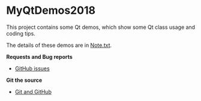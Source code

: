 # MyQtDemos2018
This project contains some Qt demos, which show some Qt class usage and coding tips.

The details of these demos are in [Note.txt](Note.txt).

**Requests and Bug reports**

- [GitHub issues](https://github.com/zcatt/test/issues)

**Git the source**

- [Git and GitHub](https://github.com/zcatt/MyQtDemos2018)

